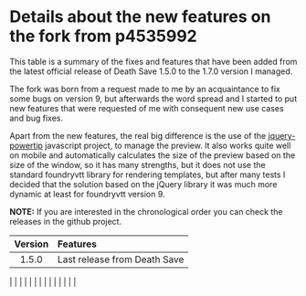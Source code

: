 
# Details about the new features on the fork from p4535992

This table is a summary of the fixes and features that have been added from the latest official release of Death Save 1.5.0 to the 1.7.0 version I managed.

The fork was born from a request made to me by an acquaintance to fix some bugs on version 9, but afterwards the word spread and I started to put new features that were requested of me with consequent new use cases and bug fixes.

Apart from the new features, the real big difference is the use of the [jquery-powertip](https://github.com/stevenbenner/jquery-powertip) javascript project, to manage the preview. It also works quite well on mobile and automatically calculates the size of the preview based on the size of the window, so it has many strengths, but it does not use the standard foundryvtt library for rendering templates, but after many tests I decided that the solution based on the jQuery library it was much more dynamic at least for foundryvtt version 9.

**NOTE:** If you are interested in the chronological order you can check the releases in the github project.

| Version | Features                                                              |
|:-------:|:----------------------------------------------------------------------|
| 1.5.0   | Last release from Death Save
| 
|
|
|
|
|
|
|
|
|
|
|
|
|
